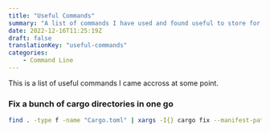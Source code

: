```yaml
---
title: "Useful Commands"
summary: "A list of commands I have used and found useful to store for reference"
date: 2022-12-16T11:25:19Z
draft: false
translationKey: "useful-commands"
categories: 
    - Command Line
---
```


This is a list of useful commands I came accross at some point.

### Fix a bunch of cargo directories in one go

```bash
find . -type f -name "Cargo.toml" | xargs -I{} cargo fix --manifest-path="{}" --allow-dirty 
```
